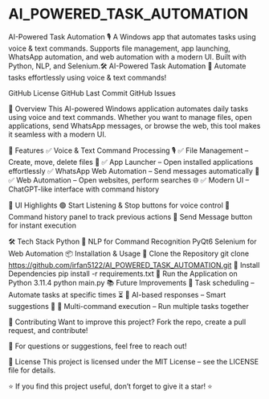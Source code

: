 # AI_POWERED_TASK_AUTOMATION
AI-Powered Task Automation 🎙️ A Windows app that automates tasks using voice &amp; text commands. Supports file management, app launching, WhatsApp automation, and web automation with a modern UI. Built with Python, NLP, and Selenium.🛠️ AI-Powered Task Automation
🚀 Automate tasks effortlessly using voice & text commands!

GitHub License GitHub Last Commit GitHub Issues

📌 Overview
This AI-powered Windows application automates daily tasks using voice and text commands. Whether you want to manage files, open applications, send WhatsApp messages, or browse the web, this tool makes it seamless with a modern UI.

🚀 Features
✅ Voice & Text Command Processing 🎙️
✅ File Management – Create, move, delete files 📂
✅ App Launcher – Open installed applications effortlessly
✅ WhatsApp Web Automation – Send messages automatically 💬
✅ Web Automation – Open websites, perform searches 🌐
✅ Modern UI – ChatGPT-like interface with command history

🎨 UI Highlights
🟢 Start Listening & Stop buttons for voice control
📝 Command history panel to track previous actions
📩 Send Message button for instant execution

🛠️ Tech Stack
Python 🐍
NLP for Command Recognition
PyQt6
Selenium for Web Automation
📦 Installation & Usage
🔹 Clone the Repository
git clone https://github.com/irfan5122/AI_POWERED_TASK_AUTOMATION.git
🔹 Install Dependencies
pip install -r requirements.txt
🔹 Run the Application on Python 3.11.4
python main.py
📚 Future Improvements
🔹 Task scheduling – Automate tasks at specific times ⏳
🔹 AI-based responses – Smart suggestions 🤖
🔹 Multi-command execution – Run multiple tasks together

📩 Contributing
Want to improve this project? Fork the repo, create a pull request, and contribute!

📧 For questions or suggestions, feel free to reach out!

📝 License
This project is licensed under the MIT License – see the LICENSE file for details.

⭐ If you find this project useful, don’t forget to give it a star! ⭐
